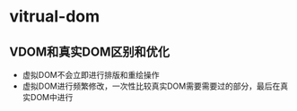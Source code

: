 # vitrual-dom

## VDOM和真实DOM区别和优化

* 虚拟DOM不会立即进行排版和重绘操作
* 虚拟DOM进行频繁修改，一次性比较真实DOM需要需要过的部分，最后在真实DOM中进行